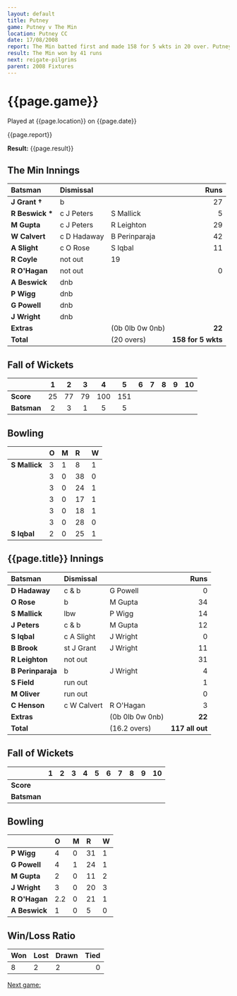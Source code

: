 ```yaml
---
layout: default
title: Putney
game: Putney v The Min
location: Putney CC
date: 17/08/2008
report: The Min batted first and made 158 for 5 wkts in 20 over. Putney replied with 117 all out
result: The Min won by 41 runs
next: reigate-pilgrims
parent: 2008 Fixtures
---
```


# {{page.game}}

Played at {{page.location}} on {{page.date}}

{{page.report}}

**Result:** {{page.result}}

## The Min Innings

| Batsman | Dismissal |  | Runs |
|:---|:---|---|---:|
| **J Grant &#8224;** | b |  | 27 |
| **R Beswick &#42;** | c J Peters | S Mallick | 5 |
| **M Gupta** | c J Peters | R Leighton | 29 |
| **W Calvert** | c D Hadaway | B Perinparaja | 42 |
| **A Slight** | c O Rose | S Iqbal | 11 |
| **R Coyle** | not out |   19 |
| **R O'Hagan** | not out |  | 0 |
| **A Beswick** | dnb |  |  |
| **P Wigg** | dnb |  |  |
| **G Powell** | dnb |  |  |
| **J Wright** | dnb |  |  |
| **Extras** | | (0b 0lb 0w 0nb) | **22** |
| **Total** | | (20 overs) | **158 for 5 wkts** |

## Fall of Wickets

| | 1 | 2 | 3 | 4 | 5 | 6 | 7 | 8 | 9 | 10 |
|---|:---:|:---:|:---:|:---:|:---:|:---:|:---:|:---:|:---:|:---:|
| **Score** | 25 | 77 | 79 | 100 | 151 |  |  |  |  |  |
| **Batsman** | 2 | 3 | 1 | 5 | 5 |  |  |  |  |  |

## Bowling

| | O | M | R | W |
|---|:---|:---|:---|:---|
| **S Mallick** | 3 | 1 | 8 | 1 |
|  | 3 | 0 | 38 | 0 |
|  | 3 | 0 | 24 | 1 |
|  | 3 | 0 | 17 | 1 |
|  | 3 | 0 | 18 | 1 |
|  | 3 | 0 | 28 | 0 |
| **S Iqbal** | 2 | 0 | 25 | 1 |

## {{page.title}} Innings

| Batsman | Dismissal |  | Runs |
|:---|:---|---|---:|
| **D Hadaway** | c & b | G Powell | 0 |
| **O Rose** | b | M Gupta | 34 |
| **S Mallick** | lbw | P Wigg | 14 |
| **J Peters** | c & b | M Gupta | 12 |
| **S Iqbal** | c A Slight | J Wright | 0 |
| **B Brook** | st J Grant | J Wright  | 11 |
| **R Leighton** | not out |  | 31 |
| **B Perinparaja** | b | J Wright | 4 |
| **S Field** | run out |  | 1 |
| **M Oliver** | run out |  | 0 |
| **C Henson** | c W Calvert | R O'Hagan | 3 |
| **Extras** | | (0b 0lb 0w 0nb) | **22** |
| **Total** | | (16.2 overs) | **117 all out** |

## Fall of Wickets

| | 1 | 2 | 3 | 4 | 5 | 6 | 7 | 8 | 9 | 10 |
|---|:---:|:---:|:---:|:---:|:---:|:---:|:---:|:---:|:---:|:---:|
| **Score** |  |  |  |  |  |  |  |  |  |  |
| **Batsman** |  |  |  |  |  |  |  |  |  |  |

## Bowling

| | O | M | R | W |
|---|:---|:---|:---|:---|
| **P Wigg** | 4 | 0 | 31 | 1 |
| **G Powell** | 4 | 1 | 24 | 1 |
| **M Gupta** | 2 | 0 | 11 | 2 |
| **J Wright** | 3 | 0 | 20 | 3 |
| **R O'Hagan** | 2.2 | 0 | 21 | 1 |
| **A Beswick** | 1 | 0 | 5 | 0 |

## Win/Loss Ratio

| Won | Lost | Drawn | Tied |
|:---|:---|:---|---:|
| 8 | 2 | 2 | 0 |

[Next game:]({{page.next}})